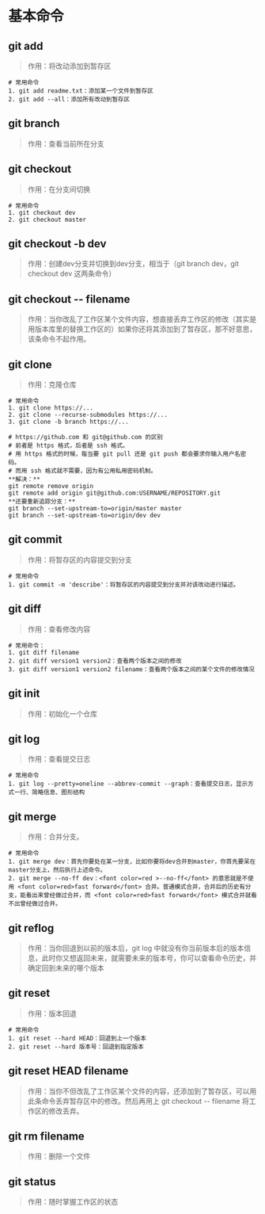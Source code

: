 # 基本命令

## git add
> 作用：将改动添加到暂存区
```
# 常用命令
1. git add readme.txt：添加某一个文件到暂存区
2. git add --all：添加所有改动到暂存区
```

## git branch
> 作用：查看当前所在分支

## git checkout
> 作用：在分支间切换
```
# 常用命令
1. git checkout dev
2. git checkout master
```

## git checkout -b dev
> 作用：创建dev分支并切换到dev分支，相当于（git branch dev，git checkout dev 这两条命令）

## git checkout -- filename
> 作用：当你改乱了工作区某个文件内容，想直接丢弃工作区的修改（其实是用版本库里的替换工作区的）如果你还将其添加到了暂存区，那不好意思，该条命令不起作用。

## git clone 
> 作用：克隆仓库
```
# 常用命令
1. git clone https://...
2. git clone --recurse-submodules https://...
3. git clone -b branch https://...

# https://github.com 和 git@github.com 的区别
# 前者是 https 格式，后者是 ssh 格式。
# 用 https 格式的时候，每当要 git pull 还是 git push 都会要求你输入用户名密码。
# 而用 ssh 格式就不需要，因为有公用私用密码机制。
**解决：**
git remote remove origin
git remote add origin git@github.com:USERNAME/REPOSITORY.git
**还要重新追踪分支：**
git branch --set-upstream-to=origin/master master
git branch --set-upstream-to=origin/dev dev
```

## git commit
> 作用：将暂存区的内容提交到分支
```
# 常用命令
1. git commit -m 'describe'：将暂存区的内容提交到分支并对该改动进行描述。
```

## git diff
> 作用：查看修改内容
```
# 常用命令：
1. git diff filename
2. git diff version1 version2：查看两个版本之间的修改
3. git diff version1 version2 filename：查看两个版本之间的某个文件的修改情况
```

## git init
> 作用：初始化一个仓库

## git log
> 作用：查看提交日志
```
# 常用命令
1. git log --pretty=oneline --abbrev-commit --graph：查看提交日志，显示方式一行、简略信息、图形结构
```

## git merge
> 作用：合并分支。
```
# 常用命令
1. git merge dev：首先你要处在某一分支，比如你要将dev合并到master，你首先要呆在master分支上，然后执行上述命令。
2. git merge --no-ff dev：<font color=red >--no-ff</font> 的意思就是不使用 <font color=red>fast forward</font> 合并。普通模式合并，合并后的历史有分支，能看出来曾经做过合并，而 <font color=red>fast forward</font> 模式合并就看不出曾经做过合并。
```

## git reflog
> 作用：当你回退到以前的版本后，git log 中就没有你当前版本后的版本信息，此时你又想返回未来，就需要未来的版本号，你可以查看命令历史，并确定回到未来的哪个版本

## git reset
> 作用：版本回退
```
# 常用命令
1. git reset --hard HEAD：回退到上一个版本
2. git reset --hard 版本号：回退到指定版本
```

## git reset HEAD filename
> 作用：当你不但改乱了工作区某个文件的内容，还添加到了暂存区，可以用此条命令丢弃暂存区中的修改。然后再用上 git checkout -- filename 将工作区的修改丢弃。

## git rm filename
> 作用：删除一个文件

## git status
> 作用：随时掌握工作区的状态
